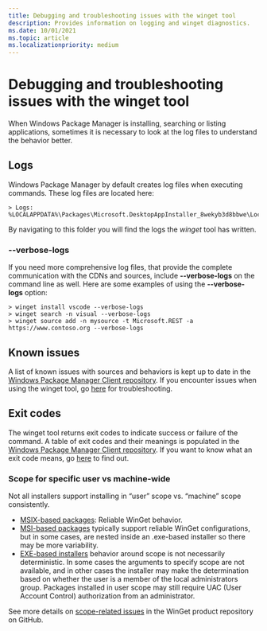 ```yaml
---
title: Debugging and troubleshooting issues with the winget tool
description: Provides information on logging and winget diagnostics.
ms.date: 10/01/2021
ms.topic: article
ms.localizationpriority: medium
---
```


# Debugging and troubleshooting issues with the winget tool

When Windows Package Manager is installing, searching or listing applications, sometimes it is necessary to look at the log files to understand the behavior better.

## Logs

Windows Package Manager by default creates log files when executing commands. These log files are located here:

```CMD
> Logs: %LOCALAPPDATA%\Packages\Microsoft.DesktopAppInstaller_8wekyb3d8bbwe\LocalState\DiagOutputDir
```

By navigating to this folder you will find the logs the *winget* tool has written.

### --verbose-logs

If you need more comprehensive log files, that provide the complete communication with the CDNs and sources, include **--verbose-logs** on the command line as well.  Here are some examples of using the **--verbose-logs** option:

```CMD
> winget install vscode --verbose-logs
> winget search -n visual --verbose-logs
> winget source add -n mysource -t Microsoft.REST -a https://www.contoso.org --verbose-logs
```

## Known issues

A list of known issues with sources and behaviors is kept up to date in the [Windows Package Manager Client repository](https://www.github.com/microsoft/winget-cli).  If you encounter issues when using the winget tool, go [here](https://github.com/microsoft/winget-cli/tree/master/doc/troubleshooting) for troubleshooting.

## Exit codes

The winget tool returns exit codes to indicate success or failure of the command.  A table of exit codes and their meanings is populated in the [Windows Package Manager Client repository](https://www.github.com/microsoft/winget-cli).  If you want to know what an exit code means, go [here](https://github.com/microsoft/winget-cli/blob/master/doc/windows/package-manager/winget/returnCodes.md) to find out.

### Scope for specific user vs machine-wide

Not all installers support installing in “user” scope vs. “machine” scope consistently.

- [MSIX-based packages](/windows/msix/overview): Reliable WinGet behavior.
- [MSI-based packages](/windows/win32/msi/installation-package) typically support reliable WinGet configurations, but in some cases, are nested inside an .exe-based installer so there may be more variability.
- [EXE-based installers](https://stackoverflow.com/questions/3886455/whats-the-difference-between-an-exe-and-a-msi-installer) behavior around scope is not necessarily deterministic. In some cases the arguments to specify scope are not available, and in other cases the installer may make the determination based on whether the user is a member of the local administrators group. Packages installed in user scope may still require UAC (User Account Control) authorization from an administrator.

See more details on [scope-related issues](https://github.com/microsoft/winget-cli/issues?q=is%3Aissue+is%3Aopen+label%3Aarea-scope) in the WinGet product repository on GitHub.
